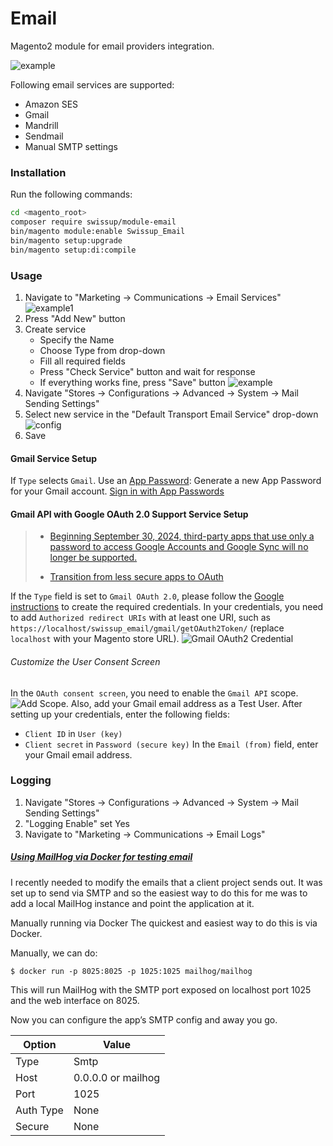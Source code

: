 # Email

Magento2 module for email providers integration.

![example](https://user-images.githubusercontent.com/412612/40238625-6bdf426c-5abc-11e8-98ca-9b459efa3fa4.png)

Following email services are supported:

 -  Amazon SES
 -  Gmail
 -  Mandrill
 -  Sendmail
 -  Manual SMTP settings

### Installation

Run the following commands:

```bash
cd <magento_root>
composer require swissup/module-email
bin/magento module:enable Swissup_Email
bin/magento setup:upgrade
bin/magento setup:di:compile
```

### Usage

 1. Navigate to "Marketing → Communications → Email Services"
 ![example1](https://user-images.githubusercontent.com/412612/40238984-6f0b1262-5abd-11e8-89af-8de7a6a93fa7.png)
 2. Press "Add New" button
 3. Create service
    - Specify the Name
    - Choose Type from drop-down
    - Fill all required fields
    - Press "Check Service" button and wait for response
    - If everything works fine, press "Save" button
 ![example](https://user-images.githubusercontent.com/412612/40238625-6bdf426c-5abc-11e8-98ca-9b459efa3fa4.png)
 4. Navigate "Stores → Configurations → Advanced → System → Mail Sending Settings"
 5. Select new service in the "Default Transport Email Service" drop-down
 ![config](https://user-images.githubusercontent.com/412612/40239232-2b0aaf5e-5abe-11e8-94c5-b96862d7ccc9.png)
 6. Save

#### Gmail Service Setup

If `Type` selects `Gmail`. Use an [App Password](https://security.google.com/settings/security/apppasswords): Generate a new App Password for your Gmail account.
[Sign in with App Passwords](https://support.google.com/accounts/answer/185833)

#### Gmail API with Google OAuth 2.0 Support Service Setup
> - [Beginning September 30, 2024, third-party apps that use only a password to access Google Accounts and Google Sync will no longer be supported.](https://workspaceupdates.googleblog.com/2023/09/winding-down-google-sync-and-less-secure-apps-support.html)
>
> - [Transition from less secure apps to OAuth](https://support.google.com/a/answer/14114704?hl=en)

If the `Type` field is set to `Gmail OAuth 2.0`, please follow the [Google instructions](https://developers.google.com/identity/openid-connect/openid-connect#registeringyourapp) to create the required credentials. In your credentials, you need to add `Authorized redirect URIs` with at least one URI, such as `https://localhost/swissup_email/gmail/getOAuth2Token/` (replace `localhost` with your Magento store URL).
![Gmail OAuth2 Credential](https://github.com/swissup/module-email/assets/412612/47802486-2725-4642-91e2-8ff8ead58389)

###### Customize the User Consent Screen
In the `OAuth consent screen`, you need to enable the `Gmail API` scope. ![Add Scope](https://github.com/swissup/module-email/assets/412612/84204084-a0be-4c54-8e1b-72e8c53c08e8). Also, add your Gmail email address as a Test User.
After setting up your credentials, enter the following fields:
- `Client ID` in `User (key)`
- `Client secret` in `Password (secure key)`
In the `Email (from)` field, enter your Gmail email address.

### Logging

 1. Navigate "Stores → Configurations → Advanced → System → Mail Sending Settings"
 2. "Logging Enable" set Yes
 3. Navigate to "Marketing → Communications → Email Logs"


##### [Using MailHog via Docker for testing email](https://akrabat.com/using-mailhog-via-docker-for-testing-email/) 

I recently needed to modify the emails that a client project sends out. It was set up to send via SMTP and so the easiest way to do this for me was to add a local MailHog instance and point the application at it.

Manually running via Docker
The quickest and easiest way to do this is via Docker.

Manually, we can do:

```
$ docker run -p 8025:8025 -p 1025:1025 mailhog/mailhog
```
This will run MailHog with the SMTP port exposed on localhost port 1025 and the web interface on 8025.

Now you can configure the app’s SMTP config and away you go.

Option    | Value
----------|-------
Type      | Smtp
Host      | 0.0.0.0 or mailhog
Port      | 1025
Auth Type | None
Secure    | None
